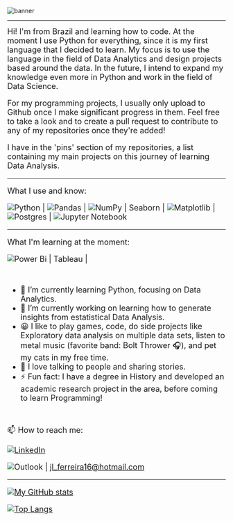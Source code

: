 ![banner](https://raw.githubusercontent.com/JoSEPHDev2022/banner_image/main/bann.png?token=GHSAT0AAAAAABWNV2NDXW3B2Q3O4D75RRZYY3EMHJQ)

---

<font size='4'>Hi! I'm from Brazil and learning how to code. At the moment I use Python for everything, since it is my first language that I decided to learn. My focus is to use the language in the field of Data Analytics and design projects based around the data. In the future, I intend to expand my knowledge even more in Python and work in the field of Data Science.

<font size='4'>For my programming projects, I usually only upload to Github once I make significant progress in them. Feel free to take a look and to create a pull request to contribute to any of my repositories once they're added!

<font size='4'>I have in the 'pins' section of my repositories, a list containing my main projects on this journey of learning Data Analysis.

---

<font size='4'>What I use and know:

![Python](https://img.shields.io/badge/python-3670A0?style=for-the-badge&logo=python&logoColor=ffdd54) |
![Pandas](https://img.shields.io/badge/pandas-%23150458.svg?style=for-the-badge&logo=pandas&logoColor=white) | 
![NumPy](https://img.shields.io/badge/numpy-%23013243.svg?style=for-the-badge&logo=numpy&logoColor=white) | Seaborn |
![Matplotlib](https://img.shields.io/badge/Matplotlib-%23ffffff.svg?style=for-the-badge&logo=Matplotlib&logoColor=black) |
![Postgres](https://img.shields.io/badge/postgres-%23316192.svg?style=for-the-badge&logo=postgresql&logoColor=white) |
![Jupyter Notebook](https://img.shields.io/badge/jupyter-%23FA0F00.svg?style=for-the-badge&logo=jupyter&logoColor=white)

---
<font size='4'>What I'm learning at the moment:

![Power Bi](https://img.shields.io/badge/power_bi-F2C811?style=for-the-badge&logo=powerbi&logoColor=black) | Tableau |

#
- 🌱 I’m currently learning Python, focusing on Data Analytics.  
- 🔭 I’m currently working on learning how to generate insights from estatistical Data Analysis.
- 😀 I like to play games, code, do side projects like Exploratory data analysis on multiple data sets, listen to metal music (favorite band: Bolt Thrower 🎧), and pet my cats in my free time.
- 💬 I love talking to people and sharing stories.
- ⚡ Fun fact: I have a degree in History and developed an academic research project in the area, before coming to learn Programming!
#
📫 How to reach me:

[![LinkedIn](https://img.shields.io/badge/linkedin-%230077B5.svg?style=for-the-badge&logo=linkedin&logoColor=white)](https://www.linkedin.com/in/jos%C3%A9-luiz-ferreira-junior-02a5141b1/)

![Outlook](https://img.shields.io/badge/Microsoft_Outlook-0078D4?style=for-the-badge&logo=microsoft-outlook&logoColor=white) |  jl_ferreira16@hotmail.com 
    
---
    
[![My GitHub stats](https://github-readme-stats.vercel.app/api?username=JoSEPHDev2022)](https://github.com/anuraghazra/github-readme-stats)

[![Top Langs](https://github-readme-stats.vercel.app/api/top-langs/?username=JoSEPHDev2022)](https://github.com/anuraghazra/github-readme-stats)
